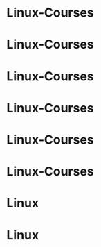 # Linux-Courses
# Linux-Courses
# Linux-Courses
# Linux-Courses
# Linux-Courses
# Linux-Courses
# Linux
# Linux

